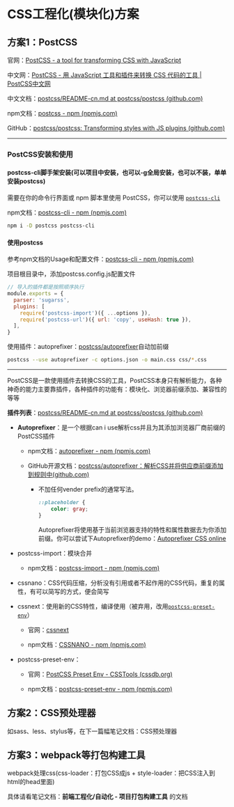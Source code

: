 # CSS工程化(模块化)方案

## 方案1：PostCSS

官网：[PostCSS - a tool for transforming CSS with JavaScript](https://postcss.org/)

中文网：[PostCSS - 用 JavaScript 工具和插件来转换 CSS 代码的工具 | PostCSS中文网](https://www.postcss.com.cn/)

中文文档：[postcss/README-cn.md at postcss/postcss (github.com)](https://github.com/postcss/postcss/blob/HEAD/docs/README-cn.md)

npm文档：[postcss - npm (npmjs.com)](https://www.npmjs.com/package/postcss)

GitHub：[postcss/postcss: Transforming styles with JS plugins (github.com)](https://github.com/postcss/postcss)

---

### PostCSS安装和使用

#### postcss-cli脚手架安装(可以项目中安装，也可以-g全局安装，也可以不装，单单安装postcss)

需要在你的命令行界面或 npm 脚本里使用 PostCSS，你可以使用 [`postcss-cli`](https://github.com/postcss/postcss-cli)

npm文档：[postcss-cli - npm (npmjs.com)](https://www.npmjs.com/package/postcss-cli)

```bash
npm i -D postcss postcss-cli
```

#### 使用postcss

参考npm文档的Usage和配置文件：[postcss-cli - npm (npmjs.com)](https://www.npmjs.com/package/postcss-cli)

项目根目录中，添加postcss.config.js配置文件

```js
// 导入的插件都是按照顺序执行
module.exports = {
  parser: 'sugarss',
  plugins: [
    require('postcss-import')({ ...options }),
    require('postcss-url')({ url: 'copy', useHash: true }),
  ],
}
```

使用插件：autoprefixer：[postcss/autoprefixer](https://github.com/postcss/autoprefixer)自动加前缀

```bash
postcss --use autoprefixer -c options.json -o main.css css/*.css
```

---

PostCSS是一款使用插件去转换CSS的工具，PostCSS本身只有解析能力，各种神奇的能力主要靠插件，各种插件的功能有：模块化、浏览器前缀添加、兼容性的等等

**插件列表**：[postcss/README-cn.md at postcss/postcss (github.com)](https://github.com/postcss/postcss/blob/HEAD/docs/README-cn.md#%E6%8F%92%E4%BB%B6)

- **Autoprefixer**：是一个根据can i use解析css并且为其添加浏览器厂商前缀的PostCSS插件
  
  - npm文档：[autoprefixer - npm (npmjs.com)](https://www.npmjs.com/package/autoprefixer)
  
  - GitHub开源文档：[postcss/autoprefixer：解析CSS并将供应商前缀添加到规则中(github.com)](https://github.com/postcss/autoprefixer#readme)
    
    - 不加任何vender prefix的通常写法。
      
      ```css
      ::placeholder {
          color: gray;
      }
      ```
      
      Autoprefixer将使用基于当前浏览器支持的特性和属性数据去为你添加前缀。你可以尝试下Autoprefixer的demo：[Autoprefixer CSS online](http://autoprefixer.github.io/)

- postcss-import：模块合并
  
  - npm文档：[postcss-import - npm (npmjs.com)](https://www.npmjs.com/package/postcss-import)

- cssnano：CSS代码压缩，分析没有引用或者不起作用的CSS代码，重复的属性，有可以简写的方式，便会简写

- cssnext：使用新的CSS特性，编译使用（被弃用，改用[`postcss-preset-env`](http://preset-env.cssdb.org/)）
  
  - 官网：[cssnext](https://cssnext.github.io/)
  
  - npm文档：[CSSNANO - npm (npmjs.com)](https://www.npmjs.com/package/cssnano)

- postcss-preset-env：
  
  - 官网：[PostCSS Preset Env - CSSTools (cssdb.org)](https://preset-env.cssdb.org/)
  
  - npm文档：[postcss-preset-env - npm (npmjs.com)](https://www.npmjs.com/package/postcss-preset-env)

## 方案2：CSS预处理器

如sass、less、stylus等，在下一篇幅笔记文档：CSS预处理器

## 方案3：webpack等打包构建工具

webpack处理css(css-loader：打包CSS成js + style-loader：把CSS注入到html的head里面)

具体请看笔记文档：**前端工程化/自动化 - 项目打包构建工具**  的文档
